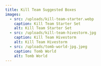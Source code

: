 ```yaml
---
title: Kill Team Suggested Boxes
images:
  - src: /uploads/kill-team-starter.webp
    caption: Kill Team Starter Set
    alt: Kill Team Starter Set
  - src: /uploads/kill-team-hivestorm.jpg
    caption: Kill Team Hivestorm
    alt: Kill Team Hivestorm
  - src: /uploads/tomb-world-jpg.jpeg
    caption: Tomb World
    alt: Tomb World
---
```

